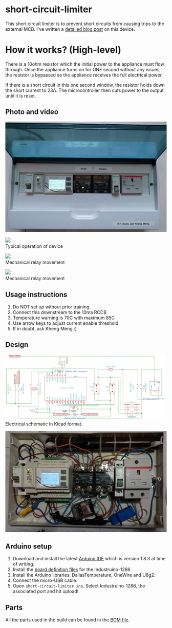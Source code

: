 # short-circuit-limiter

This short circuit limiter is to prevent short circuits from causing trips to the external MCB. I've written a [detailed blog post](http://yeokhengmeng.com/2017/07/repair-kopitiam-specialty-electrical-tools-part-2-short-circuit-limiter/) on this device.

# How it works? (High-level)

There is a 10ohm resistor which the initial power to the appliance must flow through. Once the appliance turns on for ONE second without any issues, the resistor is bypassed so the appliance receives the full electrical power.

If there is a short circuit in this one second window, the resistor holds down the short current to 23A. The microcontroller then cuts power to the output until it is reset.

## Photo and video
![Screen](images/scl-prod-front.jpg)

[![](http://img.youtube.com/vi/VpU6cOnxy0s/0.jpg)](https://www.youtube.com/watch?v=VpU6cOnxy0s)  
Typical operation of device

[![](http://img.youtube.com/vi/QWAE_0n4-p0/0.jpg)](https://www.youtube.com/watch?v=QWAE_0n4-p0)  
Mechanical relay movement

[![](http://img.youtube.com/vi/O4qB3WehqlA/0.jpg)](https://www.youtube.com/watch?v=O4qB3WehqlA)  
Mechanical relay movement


## Usage instructions
1. Do NOT set up without prior training.
2. Connect this downstream to the 10ma RCCB
3. Temperature warning is 70C with maximum 85C
4. Use arrow keys to adjust current enable threshold
5. If in doubt, ask Kheng Meng :)

## Design
![Screen](images/schematic.png)
Electrical schematic in Kicad format.

![Screen](images/scl-prod-internal-standby.jpg)

## Arduino setup
1. Download and install the latest [Arduino IDE](https://www.arduino.cc/en/Main/Software) which is version 1.8.3 at time of writing.
2. Install the [board definition files](https://github.com/Industruino/Board-definition-files) for the Industruino-1286
3. Install the Arduino libraries: DallasTemperature, OneWire and U8g2.
4. Connect the micro-USB cable.
5. Open `short-circuit-limiter.ino`. Select Industruino-1286, the associated port and hit upload!

## Parts
All the parts used in the build can be found in the [BOM file](schematic/short-circuit-limiter-bom.ods).
